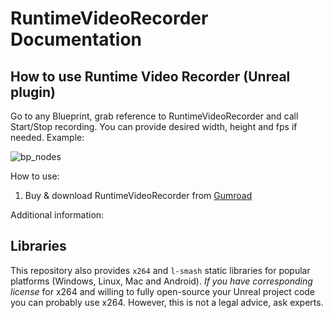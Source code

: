 # RuntimeVideoRecorder Documentation

## How to use Runtime Video Recorder (Unreal plugin)

Go to any Blueprint, grab reference to RuntimeVideoRecorder and call Start/Stop recording. You can provide desired width, height and fps if needed. Example:

![bp_nodes](https://github.com/UnrealSolutionsLtd/RuntimeVideoRecorderLibs/assets/2128080/cf886712-fa30-4579-8f22-48d9458dc2ce)

How to use:
1) Buy & download RuntimeVideoRecorder from [Gumroad](https://petrleontev.gumroad.com/l/runtimevideorecorder)


Additional information: 

## Libraries

This repository also provides `x264` and `l-smash` static libraries for popular platforms (Windows, Linux, Mac and Android). *If you have corresponding license* for x264 and willing to fully open-source your Unreal project code you can probably use x264. However, this is not a legal advice, ask experts.
